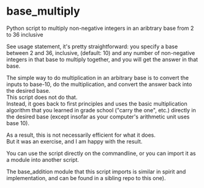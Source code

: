 # base_multiply
Python script to multiply non-negative integers in an aribtrary base from 2 to 36 inclusive

See usage statement, it's pretty straightforward: you specify a base between 2 and 36, inclusive, (default: 10) and any number of non-negative integers in that base to multiply together, and you will get the answer in that base.

The simple way to do multiplication in an arbitrary base is to convert the inputs to base-10, do the multiplication, and convert the answer back into the desired base.<br/>
This script does not do that.<br/>
Instead, it goes back to first principles and uses the basic multiplication algorithm that you learned in grade school ("carry the one", etc.) directly in the desired base (except insofar as your computer's arithmetic unit uses base 10).

As a result, this is not necessarily efficient for what it does.<br/>
But it was an exercise, and I am happy with the result.

You can use the script directly on the commandline, or you can import it as a module into another script.

The base_addition module that this script imports is similar in spirit and implementation, and can be found in a sibling repo to this one).
